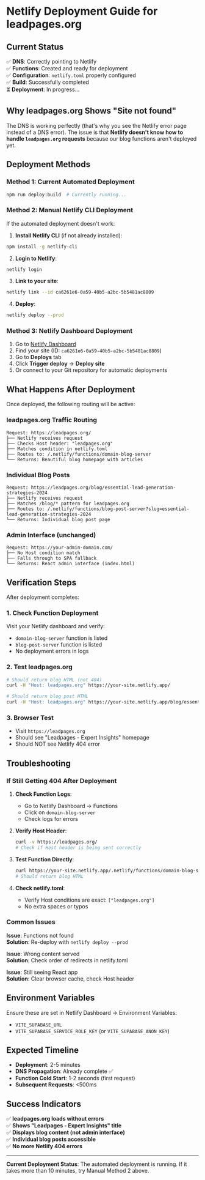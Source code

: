 # Netlify Deployment Guide for leadpages.org

## Current Status
✅ **DNS**: Correctly pointing to Netlify  
✅ **Functions**: Created and ready for deployment  
✅ **Configuration**: `netlify.toml` properly configured  
✅ **Build**: Successfully completed  
⏳ **Deployment**: In progress...

## Why leadpages.org Shows "Site not found"

The DNS is working perfectly (that's why you see the Netlify error page instead of a DNS error). The issue is that **Netlify doesn't know how to handle `leadpages.org` requests** because our blog functions aren't deployed yet.

## Deployment Methods

### Method 1: Current Automated Deployment
```bash
npm run deploy:build  # Currently running...
```

### Method 2: Manual Netlify CLI Deployment
If the automated deployment doesn't work:

1. **Install Netlify CLI** (if not already installed):
```bash
npm install -g netlify-cli
```

2. **Login to Netlify**:
```bash
netlify login
```

3. **Link to your site**:
```bash
netlify link --id ca6261e6-0a59-40b5-a2bc-5b5481ac8809
```

4. **Deploy**:
```bash
netlify deploy --prod
```

### Method 3: Netlify Dashboard Deployment

1. Go to [Netlify Dashboard](https://app.netlify.com)
2. Find your site (ID: `ca6261e6-0a59-40b5-a2bc-5b5481ac8809`)
3. Go to **Deploys** tab
4. Click **Trigger deploy** → **Deploy site**
5. Or connect to your Git repository for automatic deployments

## What Happens After Deployment

Once deployed, the following routing will be active:

### leadpages.org Traffic Routing
```
Request: https://leadpages.org/
├── Netlify receives request
├── Checks Host header: "leadpages.org"
├── Matches condition in netlify.toml
├── Routes to: /.netlify/functions/domain-blog-server
└── Returns: Beautiful blog homepage with articles
```

### Individual Blog Posts
```
Request: https://leadpages.org/blog/essential-lead-generation-strategies-2024
├── Netlify receives request  
├── Matches /blog/* pattern for leadpages.org
├── Routes to: /.netlify/functions/blog-post-server?slug=essential-lead-generation-strategies-2024
└── Returns: Individual blog post page
```

### Admin Interface (unchanged)
```
Request: https://your-admin-domain.com/
├── No Host condition match
├── Falls through to SPA fallback
└── Returns: React admin interface (index.html)
```

## Verification Steps

After deployment completes:

### 1. Check Function Deployment
Visit your Netlify dashboard and verify:
- `domain-blog-server` function is listed
- `blog-post-server` function is listed
- No deployment errors in logs

### 2. Test leadpages.org
```bash
# Should return blog HTML (not 404)
curl -H "Host: leadpages.org" https://your-site.netlify.app/

# Should return blog post HTML
curl -H "Host: leadpages.org" https://your-site.netlify.app/blog/essential-lead-generation-strategies-2024
```

### 3. Browser Test
- Visit `https://leadpages.org` 
- Should see "Leadpages - Expert Insights" homepage
- Should NOT see Netlify 404 error

## Troubleshooting

### If Still Getting 404 After Deployment

1. **Check Function Logs**:
   - Go to Netlify Dashboard → Functions
   - Click on `domain-blog-server`
   - Check logs for errors

2. **Verify Host Header**:
   ```bash
   curl -v https://leadpages.org/
   # Check if Host header is being sent correctly
   ```

3. **Test Function Directly**:
   ```bash
   curl https://your-site.netlify.app/.netlify/functions/domain-blog-server
   # Should return blog HTML
   ```

4. **Check netlify.toml**:
   - Verify Host conditions are exact: `["leadpages.org"]`
   - No extra spaces or typos

### Common Issues

**Issue**: Functions not found  
**Solution**: Re-deploy with `netlify deploy --prod`

**Issue**: Wrong content served  
**Solution**: Check order of redirects in netlify.toml

**Issue**: Still seeing React app  
**Solution**: Clear browser cache, check Host header

## Environment Variables

Ensure these are set in Netlify Dashboard → Environment Variables:
- `VITE_SUPABASE_URL`
- `VITE_SUPABASE_SERVICE_ROLE_KEY` (or `VITE_SUPABASE_ANON_KEY`)

## Expected Timeline

- **Deployment**: 2-5 minutes
- **DNS Propagation**: Already complete ✅
- **Function Cold Start**: 1-2 seconds (first request)
- **Subsequent Requests**: <500ms

## Success Indicators

✅ **leadpages.org loads without errors**  
✅ **Shows "Leadpages - Expert Insights" title**  
✅ **Displays blog content (not admin interface)**  
✅ **Individual blog posts accessible**  
✅ **No more Netlify 404 errors**

---

**Current Deployment Status**: The automated deployment is running. If it takes more than 10 minutes, try Manual Method 2 above.
